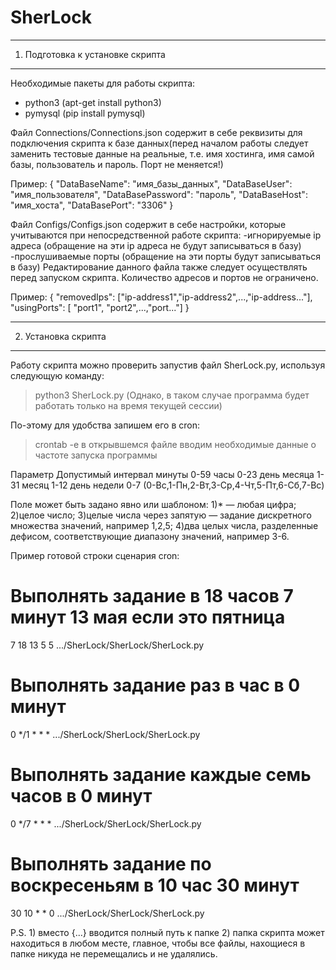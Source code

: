 # SherLock
---------------------------------------------------------------------------------------------
1. Подготовка к установке скрипта
---------------------------------------------------------------------------------------------
Необходимые пакеты для работы скрипта:
- python3 (apt-get install python3)
- pymysql (pip install pymysql)

Файл Connections/Connections.json содержит в себе реквизиты для подключения скрипта к базе 
данных(перед началом работы следует заменить тестовые данные на реальные, т.е. имя хостинга, 
имя самой базы, пользователь и пароль. Порт не меняется!)

Пример:
{
  "DataBaseName": "имя_базы_данных",
  "DataBaseUser": "имя_пользователя",
  "DataBasePassword": "пароль",
  "DataBaseHost": "имя_хоста",
  "DataBasePort": "3306"
}

Файл Configs/Configs.json содержит в себе настройки, которые учитываются при непосредственной 
работе скрипта:
-игнорируемые ip адреса (обращение на эти ip адреса не будут записываться в базу)
-прослушиваемые порты (обращение на эти порты будут записываться в базу)
Редактирование данного файла также следует осуществлять перед запуском скрипта.
Количество адресов и портов не ограничено.

Пример:
{
  "removedIps": ["ip-address1","ip-address2",...,"ip-address..."],
  "usingPorts": [ "port1", "port2",...,"port..."]
}

---------------------------------------------------------------------------------------------
2. Установка скрипта
---------------------------------------------------------------------------------------------
Работу скрипта можно проверить запустив файл SherLock.py, используя следующую команду:
> python3 SherLock.py
(Однако, в таком случае программа будет работать только на время текущей сессии)

 По-этому для удобства запишем его в cron:
 >crontab -e
 в открывшемся файле вводим необходимые данные о частоте запуска программы 
 
Параметр	Допустимый интервал
минуты	        0-59
часы	          0-23
день месяца	    1-31
месяц	          1-12
день недели	    0-7 (0-Вс,1-Пн,2-Вт,3-Ср,4-Чт,5-Пт,6-Сб,7-Вс)

Поле может быть задано явно или шаблоном:
1)* — любая цифра;
2)целое число;
3)целые числа через запятую — задание дискретного множества значений, например 1,2,5;
4)два целых числа, разделенные дефисом, соответствующие диапазону значений, например 3-6.

Пример готовой строки сценария cron:
 
 # Выполнять задание в 18 часов 7 минут 13 мая если это пятница
7 18 13 5 5 .../SherLock/SherLock/SherLock.py
# Выполнять задание раз в час в 0 минут
0 */1 * * * .../SherLock/SherLock/SherLock.py
# Выполнять задание каждые семь часов в 0 минут
0 */7 * * * .../SherLock/SherLock/SherLock.py
# Выполнять задание по воскресеньям в 10 час 30 минут
30 10 * * 0 .../SherLock/SherLock/SherLock.py

P.S. 1) вместо {...} вводится полный путь к папке
     2) папка скрипта может находиться в любом месте, главное, чтобы все файлы, 
        нахощиеся в папке никуда не перемещались и не удалялись.
